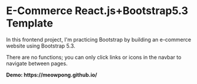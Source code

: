 <h1>E-Commerce React.js+Bootstrap5.3 Template</h1>
<p>In this frontend project, I'm practicing Bootstrap by building an e-commerce website using Bootstrap 5.3.</p>
<p>There are no functions; you can only click links or icons in the navbar to navigate between pages.</p>
<b>Demo: https://meowpong.github.io/</b>
